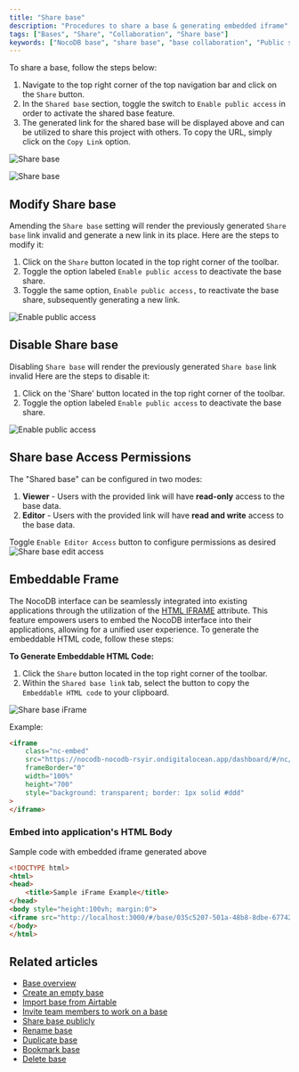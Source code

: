 ```yaml
---
title: "Share base"
description: "Procedures to share a base & generating embedded iframe"
tags: ["Bases", "Share", "Collaboration", "Share base"]
keywords: ["NocoDB base", "share base", "base collaboration", "Public share"]
---
```


To share a base, follow the steps below:
1. Navigate to the top right corner of the top navigation bar and click on the `Share` button.
2. In the `Shared base` section, toggle the switch to `Enable public access` in order to activate the shared base feature.
3. The generated link for the shared base will be displayed above and can be utilized to share this project with others. To copy the URL, simply click on the `Copy Link` option.
  
![Share base](/img/v2/base/share-base-1.png)

![Share base](/img/v2/base/share-base-2.png)


## Modify Share base
Amending the `Share base` setting will render the previously generated `Share base` link invalid and generate a new link in its place.
Here are the steps to modify it:
1. Click on the `Share` button located in the top right corner of the toolbar.
2. Toggle the option labeled `Enable public access` to deactivate the base share.
3. Toggle the same option, `Enable public access,` to reactivate the base share, subsequently generating a new link.

![Enable public access](/img/v2/base/share-base-enable-public-access.png)

## Disable Share base
Disabling `Share base` will render the previously generated `Share base` link invalid
Here are the steps to disable it:
1. Click on the 'Share' button located in the top right corner of the toolbar.
2. Toggle the option labeled `Enable public access` to deactivate the base share.

![Enable public access](/img/v2/base/share-base-enable-public-access.png)

## Share base Access Permissions
The "Shared base" can be configured in two modes:

1. **Viewer** - Users with the provided link will have **read-only** access to the base data.
2. **Editor** - Users with the provided link will have **read and write** access to the base data.

Toggle `Enable Editor Access` button to configure permissions as desired
![Share base edit access](/img/v2/base/share-base-edit-access.png)


## Embeddable Frame

The NocoDB interface can be seamlessly integrated into existing applications through the utilization of the [HTML IFRAME](https://developer.mozilla.org/en-US/docs/Web/HTML/Element/iframe) attribute. This feature empowers users to embed the NocoDB interface into their applications, allowing for a unified user experience. To generate the embeddable HTML code, follow these steps:

**To Generate Embeddable HTML Code:**
1. Click the `Share` button located in the top right corner of the toolbar.
2. Within the `Shared base link` tab, select the button to copy the `Embeddable HTML code` to your clipboard.

![Share base iFrame](/img/v2/base/share-base-iframe.png)

Example:

```html
<iframe
    class="nc-embed"
    src="https://nocodb-nocodb-rsyir.ondigitalocean.app/dashboard/#/nc/base/e3bba9df-4fc1-4d11-b7ce-41c4a3ad6810?embed"
    frameBorder="0"
    width="100%"
    height="700"
    style="background: transparent; border: 1px solid #ddd"
>
</iframe>
```

### Embed into application's HTML Body

Sample code with embedded iframe generated above

```html
<!DOCTYPE html>
<html>
<head>
    <title>Sample iFrame Example</title>
</head>
<body style="height:100vh; margin:0">
<iframe src="http://localhost:3000/#/base/035c5207-501a-48b8-8dbe-67742b78323e" width="100%" height="100%" style="border: none;"></iframe>
</body>
</html>
```

## Related articles
- [Base overview](/bases/base-overview)
- [Create an empty base](/bases/create-base)
- [Import base from Airtable](/bases/import-base-from-airtable)
- [Invite team members to work on a base](/bases/base-collaboration)
- [Share base publicly](/bases/share-base)
- [Rename base](/bases/actions-on-base#rename-base)
- [Duplicate base](/bases/actions-on-base#duplicate-base)
- [Bookmark base](/bases/actions-on-base#star-base)
- [Delete base](/bases/actions-on-base#delete-base)
